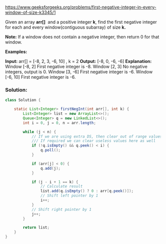 https://www.geeksforgeeks.org/problems/first-negative-integer-in-every-window-of-size-k3345/1

Given an array **arr[]**  and a positive integer **k**, find the first negative integer for each and every window(contiguous subarray) of size **k.**

**Note:** If a window does not contain a negative integer, then return 0 for that window.

**Examples:**

**Input:** arr[] = [-8, 2, 3, -6, 10] , k = 2
**Output:** [-8, 0, -6, -6]
**Explanation:**
Window [-8, 2] First negative integer is -8.
Window [2, 3] No negative integers, output is 0.
Window [3, -6] First negative integer is -6.
Window [-6, 10] First negative integer is -6.

### Solution:



```java
class Solution {

    static List<Integer> firstNegInt(int arr[], int k) {
        List<Integer> list = new ArrayList<>();
        Queue<Integer> q = new LinkedList<>();
        int i = 0, j = 0, n = arr.length;

        while (j < n) {
            // If we are using extra DS, then clear out of range values
            /// If required we can clear useless values here as well
            if (!q.isEmpty() && q.peek() < i) {
                q.poll();
            }

            if (arr[j] < 0) {
                q.add(j);
            }

            if (j - i + 1 == k) {
                // Calculate result
                list.add(q.isEmpty() ? 0 : arr[q.peek()]);
                // Shift left pointer by 1
                i++;
            }
            // Shift right pointer by 1
            j++;
        }

        return list;
    }
}

```